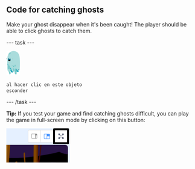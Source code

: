 ## Code for catching ghosts

Make your ghost disappear when it's been caught! The player should be able to click ghosts to catch them.

\--- task \---

![sprite fantasma](images/ghost-sprite.png)

```blocks3
al hacer clic en este objeto
esconder
```

\--- /task \---

**Tip:** If you test your game and find catching ghosts difficult, you can play the game in full-screen mode by clicking on this button:

![captura de pantalla](images/ghost-fullscreen-annotated.png)